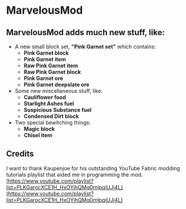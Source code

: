 # MarvelousMod
## MarvelousMod adds much new stuff, like:
- A new small block set, **"Pink Garnet set"** which contains:
  - **Pink Garnet block**
  - **Pink Garnet item**
  - **Raw Pink Garnet item**
  - **Raw Pink Garnet block**
  - **Pink Garnet ore**
  - **Pink Garnet deepslate ore**
- Some new miscellaneous stuff, like:
  - **Cauliflower food**
  - **Starlight Ashes fuel**
  - **Suspicious Substance fuel**
  - **Condensed Dirt block**
- Two special bewitching things:
  - **Magic block**
  - **Chisel item**

## Credits
I want to thank Kaupenjoe for his outstanding YouTube Fabric modding tutorials playlist that aided me in programming the mod.
[https://www.youtube.com/playlist?list=PLKGarocXCE1H_HxOYihQMq0mlpqiUJj4L](https://www.youtube.com/playlist?list=PLKGarocXCE1H_HxOYihQMq0mlpqiUJj4L)
